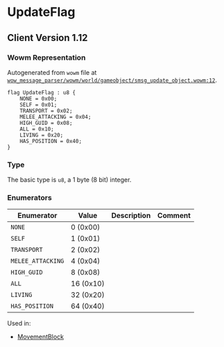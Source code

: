 # UpdateFlag

## Client Version 1.12

### Wowm Representation

Autogenerated from `wowm` file at [`wow_message_parser/wowm/world/gameobject/smsg_update_object.wowm:12`](https://github.com/gtker/wow_messages/tree/main/wow_message_parser/wowm/world/gameobject/smsg_update_object.wowm#L12).

```rust,ignore
flag UpdateFlag : u8 {
    NONE = 0x00;
    SELF = 0x01;
    TRANSPORT = 0x02;
    MELEE_ATTACKING = 0x04;
    HIGH_GUID = 0x08;
    ALL = 0x10;
    LIVING = 0x20;
    HAS_POSITION = 0x40;
}
```
### Type
The basic type is `u8`, a 1 byte (8 bit) integer.
### Enumerators
| Enumerator | Value  | Description | Comment |
| --------- | -------- | ----------- | ------- |
| `NONE` | 0 (0x00) |  |  |
| `SELF` | 1 (0x01) |  |  |
| `TRANSPORT` | 2 (0x02) |  |  |
| `MELEE_ATTACKING` | 4 (0x04) |  |  |
| `HIGH_GUID` | 8 (0x08) |  |  |
| `ALL` | 16 (0x10) |  |  |
| `LIVING` | 32 (0x20) |  |  |
| `HAS_POSITION` | 64 (0x40) |  |  |

Used in:
* [MovementBlock](movementblock.md)
